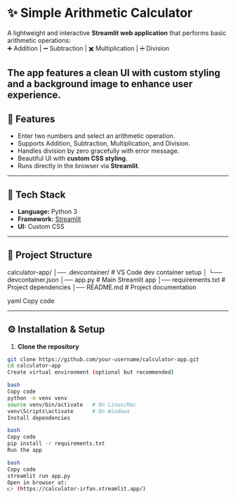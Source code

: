 # ✨ Simple Arithmetic Calculator  

A lightweight and interactive **Streamlit web application** that performs basic arithmetic operations:  
➕ Addition | ➖ Subtraction | ✖️ Multiplication | ➗ Division  

The app features a clean **UI with custom styling** and a background image to enhance user experience.  
---

## 🚀 Features
- Enter two numbers and select an arithmetic operation.  
- Supports Addition, Subtraction, Multiplication, and Division.  
- Handles division by zero gracefully with error message.  
- Beautiful UI with **custom CSS styling**.  
- Runs directly in the browser via **Streamlit**.  

---

## 🔧 Tech Stack
- **Language:** Python 3  
- **Framework:** [Streamlit](https://streamlit.io/)  
- **UI:** Custom CSS  

---

## 📂 Project Structure
calculator-app/
│── .devcontainer/ # VS Code dev container setup
│ └── devcontainer.json
│── app.py # Main Streamlit app
│── requirements.txt # Project dependencies
│── README.md # Project documentation

yaml
Copy code

---

## ⚙️ Installation & Setup

1. **Clone the repository**
```bash
git clone https://github.com/your-username/calculator-app.git
cd calculator-app
Create virtual environment (optional but recommended)

bash
Copy code
python -m venv venv
source venv/bin/activate   # On Linux/Mac
venv\Scripts\activate      # On Windows
Install dependencies

bash
Copy code
pip install -r requirements.txt
Run the app

bash
Copy code
streamlit run app.py
Open in browser at:
👉 (https://calculator-irfan.streamlit.app/)
